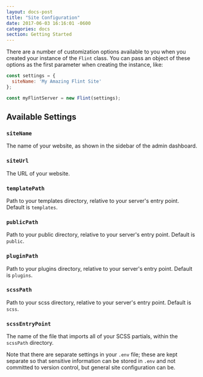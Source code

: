 ```yaml
---
layout: docs-post
title: "Site Configuration"
date: 2017-06-03 16:16:01 -0600
categories: docs
section: Getting Started
---
```

There are a number of customization options available to you when you created your instance of the `Flint` class. You can pass an object of these options as the first parameter when creating the instance, like:

```js
const settings = {
  siteName: 'My Amazing Flint Site'
};

const myFlintServer = new Flint(settings);
```

## Available Settings

### `siteName`
The name of your website, as shown in the sidebar of the admin dashboard.

### `siteUrl`
The URL of your website.

### `templatePath`
Path to your templates directory, relative to your server's entry point. Default is `templates`.

### `publicPath`
Path to your public directory, relative to your server's entry point. Default is `public`.

### `pluginPath`
Path to your plugins directory, relative to your server's entry point. Default is `plugins`.

### `scssPath`
Path to your scss directory, relative to your server's entry point. Default is `scss`.

### `scssEntryPoint`
The name of the file that imports all of your SCSS partials, within the `scssPath` directory.

Note that there are separate settings in your `.env` file; these are kept separate so that sensitive information can be stored in `.env` and not committed to version control, but general site configuration can be.
